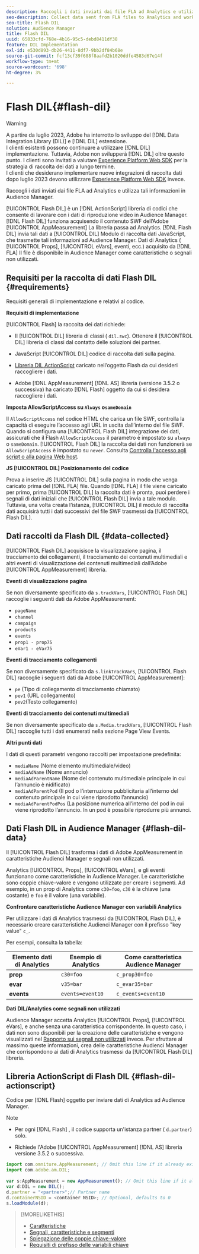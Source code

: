 ```yaml
---
description: Raccogli i dati inviati dai file FLA ad Analytics e utilizza tali informazioni in Audience Manager.
seo-description: Collect data sent from FLA files to Analytics and work with that information in Audience Manager.
seo-title: Flash DIL
solution: Audience Manager
title: Flash DIL
uuid: 65833cfd-768e-4b16-95c5-debd8411df38
feature: DIL Implementation
exl-id: e530d893-db26-4411-8df7-9bb2df84b68e
source-git-commit: fcf13cf39f688f8aafd2b1020ddfe4583d67e14f
workflow-type: tm+mt
source-wordcount: '698'
ht-degree: 3%

---
```


# Flash DIL{#flash-dil}

>[!WARNING]
>
>A partire da luglio 2023, Adobe ha interrotto lo sviluppo del [!DNL Data Integration Library (DIL)] e [!DNL DIL] estensione.
><br>
>I clienti esistenti possono continuare a utilizzare [!DNL DIL] implementazione. Tuttavia, Adobe non svilupperà [!DNL DIL] oltre questo punto. I clienti sono invitati a valutare [Experience Platform Web SDK](https://experienceleague.adobe.com/docs/experience-platform/edge/home.html?lang=en) per la strategia di raccolta dei dati a lungo termine.
><br>
>I clienti che desiderano implementare nuove integrazioni di raccolta dati dopo luglio 2023 devono utilizzare [Experience Platform Web SDK](https://experienceleague.adobe.com/docs/experience-platform/edge/home.html?lang=en) invece.

Raccogli i dati inviati dai file FLA ad Analytics e utilizza tali informazioni in Audience Manager.

<!-- 

c_flash_dil_toc.xml

 -->

[!UICONTROL Flash DIL] è un [!DNL ActionScript] libreria di codici che consente di lavorare con i dati di riproduzione video in Audience Manager. [!DNL Flash DIL] funziona acquisendo il contenuto SWF dell’Adobe [!UICONTROL AppMeasurement] La libreria passa ad Analytics. [!DNL Flash DIL] invia tali dati a [!UICONTROL DIL] Modulo di raccolta dati JavaScript, che trasmette tali informazioni ad Audience Manager. Dati di Analytics ( [!UICONTROL Props], [!UICONTROL eVars], eventi, ecc.) acquisito da [!DNL FLA] Il file è disponibile in Audience Manager come caratteristiche o segnali non utilizzati.

## Requisiti per la raccolta di dati Flash DIL {#requirements}

Requisiti generali di implementazione e relativi al codice.

<!-- 

c_flash_dil_intro.xml

 -->

**Requisiti di implementazione**

[!UICONTROL Flash] la raccolta dei dati richiede:

* Il [!UICONTROL DIL] libreria di classi ( `dil.swc`). Ottenere il [!UICONTROL DIL] libreria di classi dal contatto delle soluzioni dei partner.

* JavaScript [!UICONTROL DIL] codice di raccolta dati sulla pagina.
* [Libreria DIL ActionScript](../dil/dil-flash.md#flash-dil-actionscript) caricato nell’oggetto Flash da cui desideri raccogliere i dati.
* Adobe [!DNL AppMeasurement] [!DNL AS] libreria (versione 3.5.2 o successiva) ha caricato [!DNL Flash] oggetto da cui si desidera raccogliere i dati.

**Imposta AllowScriptAccess su `Always` o`sameDomain`**

Il `AllowScriptAccess` nel codice HTML che carica un file SWF, controlla la capacità di eseguire l’accesso agli URL in uscita dall’interno del file SWF. Quando si configura una [!UICONTROL Flash DIL] integrazione dei dati, assicurati che il Flash `AllowScriptAccess` il parametro è impostato su `always` o `sameDomain`. [!UICONTROL Flash DIL] la raccolta dei dati non funzionerà se `AllowScriptAccess` è impostato su `never`. Consulta [Controlla l&#39;accesso agli script o alla pagina Web host](https://helpx.adobe.com/flash/kb/control-access-scripts-host-web.html).

**JS [!UICONTROL DIL] Posizionamento del codice**

Prova a inserire JS [!UICONTROL DIL] sulla pagina in modo che venga caricato prima del [!DNL FLA] file. Quando [!DNL FLA] il file viene caricato per primo, prima [!UICONTROL DIL] la raccolta dati è pronta, puoi perdere i segnali di dati iniziali che [!UICONTROL Flash DIL] invia a tale modulo. Tuttavia, una volta creata l’istanza, [!UICONTROL DIL] il modulo di raccolta dati acquisirà tutti i dati successivi del file SWF trasmessi da [!UICONTROL Flash DIL].

## Dati raccolti da Flash DIL {#data-collected}

[!UICONTROL Flash DIL] acquisisce la visualizzazione pagina, il tracciamento dei collegamenti, il tracciamento dei contenuti multimediali e altri eventi di visualizzazione dei contenuti multimediali dall’Adobe [!UICONTROL AppMeasurement] libreria.

<!-- 

r_flash_dil_data_collected.xml

 -->

**Eventi di visualizzazione pagina**

Se non diversamente specificato da `s.trackVars`, [!UICONTROL Flash DIL] raccoglie i seguenti dati da Adobe AppMeasurement:

* `pageName`
* `channel`
* `campaign`
* `products`
* `events`
* `prop1 - prop75`
* `eVar1 - eVar75`

**Eventi di tracciamento collegamenti**

Se non diversamente specificato da `s.linkTrackVars`, [!UICONTROL Flash DIL] raccoglie i seguenti dati da Adobe [!UICONTROL AppMeasurement]:

* `pe` (Tipo di collegamento di tracciamento chiamato)
* `pev1` (URL collegamento)
* `pev2`(Testo collegamento)

**Eventi di tracciamento dei contenuti multimediali**

Se non diversamente specificato da `s.Media.trackVars`, [!UICONTROL Flash DIL] raccoglie tutti i dati enumerati nella sezione Page View Events.

**Altri punti dati**

I dati di questi parametri vengono raccolti per impostazione predefinita:

* `mediaName` (Nome elemento multimediale/video)
* `mediaAdName` (Nome annuncio)
* `mediaAdParentName` (Nome del contenuto multimediale principale in cui l’annuncio è nidificato)
* `mediaAdParentPod` (Il pod o l’interruzione pubblicitaria all’interno del contenuto principale in cui viene riprodotto l’annuncio)
* `mediaAdParentPodPos` (La posizione numerica all’interno del pod in cui viene riprodotto l’annuncio. In un pod è possibile riprodurre più annunci.

## Dati Flash DIL in Audience Manager {#flash-dil-data}

Il [!UICONTROL Flash DIL] trasforma i dati di Adobe AppMeasurement in caratteristiche Audienci Manager e segnali non utilizzati.

<!-- 

c_flash_dil_in_aam.xml

 -->

Analytics [!UICONTROL Props], [!UICONTROL eVars], e gli eventi funzionano come caratteristiche in Audience Manager. Le caratteristiche sono coppie chiave-valore e vengono utilizzate per creare i segmenti. Ad esempio, in un prop di Analytics come `c30=foo`, `c30` è la chiave (una costante) e `foo` è il valore (una variabile).

**Confrontare caratteristiche Audience Manager con variabili Analytics**

Per utilizzare i dati di Analytics trasmessi da [!UICONTROL Flash DIL], è necessario creare caratteristiche Audienci Manager con il prefisso &quot;key value&quot; `c_`.

Per esempi, consulta la tabella:

| Elemento dati di Analytics | Esempio di Analytics | Come caratteristica Audience Manager |
|---|---|---|
| **prop** | `c30=foo` | `c_prop30=foo` |
| **evar** | `v35=bar` | `c_evar35=bar` |
| **events** | `events=event10` | `c_events=event10` |

**Dati DIL/Analytics come segnali non utilizzati**

Audience Manager accetta Analytics [!UICONTROL Props], [!UICONTROL eVars], e anche senza una caratteristica corrispondente. In questo caso, i dati non sono disponibili per la creazione delle caratteristiche e vengono visualizzati nel [Rapporto sui segnali non utilizzati](../reporting/dynamic-reports/unused-signals.md) invece. Per sfruttare al massimo queste informazioni, crea delle caratteristiche Audienci Manager che corrispondono ai dati di Analytics trasmessi da [!UICONTROL Flash DIL] libreria.

## Libreria ActionScript di Flash DIL {#flash-dil-actionscript}

Codice per [!DNL Flash] oggetto per inviare dati di Analytics ad Audience Manager.

<!-- 

r_flash_dil_actionscript.xml

 -->

>[!NOTE]
>
>* Per ogni [!DNL Flash] , il codice supporta un&#39;istanza partner ( `d.partner`) solo.
>
>* Richiede l&#39;Adobe [!UICONTROL AppMeasurement] [!DNL AS] libreria versione 3.5.2 o successiva.

```js
import com.omniture.AppMeasurement; // Omit this line if it already exists in the code 
import com.adobe.am.DIL; 
  
var s:AppMeasurement = new AppMeasurement(); // Omit this line if it already exists in the code 
var d:DIL = new DIL(); 
d.partner = "<partner>";// Partner name 
d.containerNSID = <container NSID>; // Optional, defaults to 0 
s.loadModule(d);
```

>[!MORELIKETHIS]
>
>* [Caratteristiche ](../features/traits/trait-details-page.md)
>* [Segnali, caratteristiche e segmenti](../reference/signal-trait-segment.md)
>* [Spiegazione delle coppie chiave-valore](../reference/key-value-pairs-explained.md)
>* [Requisiti di prefisso delle variabili chiave](../features/traits/trait-variable-prefixes.md)
